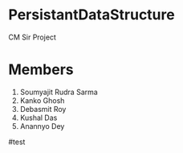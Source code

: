 # PersistantDataStructure
CM Sir Project

# Members
1. Soumyajit Rudra Sarma
2. Kanko Ghosh
3. Debasmit Roy
4. Kushal Das
5. Anannyo Dey

#test

